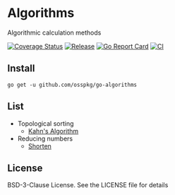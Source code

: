 # Algorithms

Algorithmic calculation methods

[![Coverage Status](https://coveralls.io/repos/github/osspkg/go-algorithms/badge.svg?branch=master)](https://coveralls.io/github/osspkg/go-algorithms?branch=master)
[![Release](https://img.shields.io/github/release/osspkg/go-algorithms.svg?style=flat-square)](https://github.com/osspkg/go-algorithms/releases/latest)
[![Go Report Card](https://goreportcard.com/badge/github.com/osspkg/go-algorithms)](https://goreportcard.com/report/github.com/osspkg/go-algorithms)
[![CI](https://github.com/osspkg/go-algorithms/actions/workflows/ci.yml/badge.svg)](https://github.com/osspkg/go-algorithms/actions/workflows/ci.yml)

## Install

```shell
go get -u github.com/osspkg/go-algorithms
```

## List

- Topological sorting
  - [Kahn's Algorithm](graph/kahn/)
- Reducing numbers
  - [Shorten](shorten/)

## License

BSD-3-Clause License. See the LICENSE file for details
